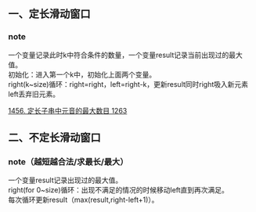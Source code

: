 ## 一、定长滑动窗口

### note
一个变量记录此时k中符合条件的数量，一个变量result记录当前出现过的最大值。  
初始化：进入第一个k中，初始化上面两个变量。  
right(k~size)循环：right=right，left=right-k，更新result同时right吸入新元素left丢弃旧元素。     

[1456. 定长子串中元音的最大数目 1263](https://leetcode.cn/problems/maximum-number-of-vowels-in-a-substring-of-given-length/description/)

## 二、不定长滑动窗口

### note（越短越合法/求最长/最大）
一个变量result记录出现过的最大值。  
right(for 0~size)循环：出现不满足的情况的时候移动left直到再次满足。   
每次循环更新result（max(result,right-left+1)）。   
